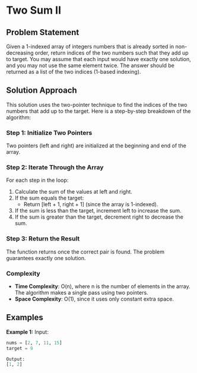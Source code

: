 # Two Sum II

## Problem Statement
Given a 1-indexed array of integers numbers that is already sorted in non-decreasing order, return indices of the two numbers such that they add up to target. You may assume that each input would have exactly one solution, and you may not use the same element twice. The answer should be returned as a list of the two indices (1-based indexing).

## Solution Approach

This solution uses the two-pointer technique to find the indices of the two numbers that add up to the target. Here is a step-by-step breakdown of the algorithm:

### Step 1: Initialize Two Pointers
Two pointers (left and right) are initialized at the beginning and end of the array.

### Step 2: Iterate Through the Array
For each step in the loop:
1. Calculate the sum of the values at left and right.
2. If the sum equals the target:
   - Return [left + 1, right + 1] (since the array is 1-indexed).
3. If the sum is less than the target, increment left to increase the sum.
4. If the sum is greater than the target, decrement right to decrease the sum.

### Step 3: Return the Result
The function returns once the correct pair is found. The problem guarantees exactly one solution.

### Complexity
- **Time Complexity**: O(n), where n is the number of elements in the array. The algorithm makes a single pass using two pointers.
- **Space Complexity**: O(1), since it uses only constant extra space.

## Examples
**Example 1:**
Input:
```python
nums = [2, 7, 11, 15]
target = 9

Output:
[1, 2]
